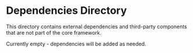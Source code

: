 # Dependencies Directory

This directory contains external dependencies and third-party components that are not part of the core framework.

Currently empty - dependencies will be added as needed.
